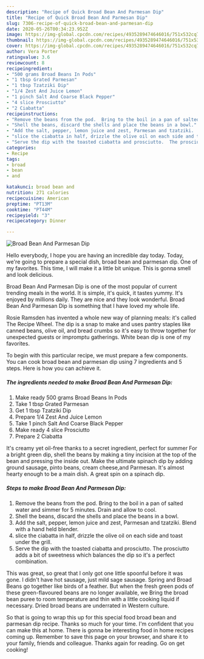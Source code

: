 ```yaml
---
description: "Recipe of Quick Broad Bean And Parmesan Dip"
title: "Recipe of Quick Broad Bean And Parmesan Dip"
slug: 7306-recipe-of-quick-broad-bean-and-parmesan-dip
date: 2020-05-26T00:34:23.952Z
image: https://img-global.cpcdn.com/recipes/4935289474646016/751x532cq70/broad-bean-and-parmesan-dip-recipe-main-photo.jpg
thumbnail: https://img-global.cpcdn.com/recipes/4935289474646016/751x532cq70/broad-bean-and-parmesan-dip-recipe-main-photo.jpg
cover: https://img-global.cpcdn.com/recipes/4935289474646016/751x532cq70/broad-bean-and-parmesan-dip-recipe-main-photo.jpg
author: Vera Porter
ratingvalue: 3.6
reviewcount: 8
recipeingredient:
- "500 grams Broad Beans In Pods"
- "1 tbsp Grated Parmesan"
- "1 tbsp Tzatziki Dip"
- "1/4 Zest And Juice Lemon"
- "1 pinch Salt And Coarse Black Pepper"
- "4 slice Prosciutto"
- "2 Ciabatta"
recipeinstructions:
- "Remove the beans from the pod.  Bring to the boil in a pan of salted water and simmer for 5 minutes.  Drain and allow to cool."
- "Shell the beans, discard the shells and place the beans in a bowl."
- "Add the salt, pepper, lemon juice and zest, Parmesan and tzatziki.  Blend with a hand held blender."
- "slice the ciabatta in half, drizzle the olive oil on each side and toast under the grill."
- "Serve the dip with the toasted ciabatta and prosciutto.  The prosciutto adds a bit of sweetness which balances the dip so it&#39;s a perfect combination."
categories:
- Recipe
tags:
- broad
- bean
- and

katakunci: broad bean and 
nutrition: 271 calories
recipecuisine: American
preptime: "PT13M"
cooktime: "PT44M"
recipeyield: "3"
recipecategory: Dinner

---
```



![Broad Bean And Parmesan Dip](https://img-global.cpcdn.com/recipes/4935289474646016/751x532cq70/broad-bean-and-parmesan-dip-recipe-main-photo.jpg)

Hello everybody, I hope you are having an incredible day today. Today, we're going to prepare a special dish, broad bean and parmesan dip. One of my favorites. This time, I will make it a little bit unique. This is gonna smell and look delicious.

Broad Bean And Parmesan Dip is one of the most popular of current trending meals in the world. It is simple, it's quick, it tastes yummy. It's enjoyed by millions daily. They are nice and they look wonderful. Broad Bean And Parmesan Dip is something that I have loved my whole life.

Rosie Ramsden has invented a whole new way of planning meals: it&#39;s called The Recipe Wheel. The dip is a snap to make and uses pantry staples like canned beans, olive oil, and bread crumbs so it&#39;s easy to throw together for unexpected guests or impromptu gatherings. White bean dip is one of my favorites.


To begin with this particular recipe, we must prepare a few components. You can cook broad bean and parmesan dip using 7 ingredients and 5 steps. Here is how you can achieve it.

<!--inarticleads1-->

##### The ingredients needed to make Broad Bean And Parmesan Dip:

1. Make ready 500 grams Broad Beans In Pods
1. Take 1 tbsp Grated Parmesan
1. Get 1 tbsp Tzatziki Dip
1. Prepare 1/4 Zest And Juice Lemon
1. Take 1 pinch Salt And Coarse Black Pepper
1. Make ready 4 slice Prosciutto
1. Prepare 2 Ciabatta


It&#39;s creamy yet oil-free thanks to a secret ingredient, perfect for summer For a bright green dip, shell the beans by making a tiny incision at the top of the bean and pressing the inside out. Make the ultimate spinach dip by adding ground sausage, pinto beans, cream cheese,and Parmesan. It&#39;s almost hearty enough to be a main dish. A great spin on a spinach dip. 

<!--inarticleads2-->

##### Steps to make Broad Bean And Parmesan Dip:

1. Remove the beans from the pod.  Bring to the boil in a pan of salted water and simmer for 5 minutes.  Drain and allow to cool.
1. Shell the beans, discard the shells and place the beans in a bowl.
1. Add the salt, pepper, lemon juice and zest, Parmesan and tzatziki.  Blend with a hand held blender.
1. slice the ciabatta in half, drizzle the olive oil on each side and toast under the grill.
1. Serve the dip with the toasted ciabatta and prosciutto.  The prosciutto adds a bit of sweetness which balances the dip so it&#39;s a perfect combination.


This was great, so great that I only got one little spoonful before it was gone. I didn&#39;t have hot sausage, just mild sage sausage. Spring and Broad Beans go together like birds of a feather. But when the fresh green pods of these green-flavoured beans are no longer available, we Bring the broad bean puree to room temperature and thin with a little cooking liquid if necessary. Dried broad beans are underrated in Western culture. 

So that is going to wrap this up for this special food broad bean and parmesan dip recipe. Thanks so much for your time. I'm confident that you can make this at home. There is gonna be interesting food in home recipes coming up. Remember to save this page on your browser, and share it to your family, friends and colleague. Thanks again for reading. Go on get cooking!
